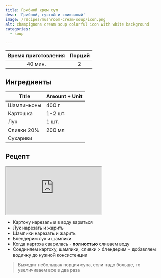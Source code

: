 ```yaml
---
title: Грибной крем суп
desc: 'Грибной, густой и сливочный'
image: /recipes/mushroom-cream-soup/icon.png
alt: champignons cream soup colorful icon with white background
categories:
  - soup

---
```


| Время приготовления | Порций |
|:-------------------:|:------:|
|       40 мин.       |   2    |

## Ингредиенты

| Title             | Amount + Unit |
|-------------------|---------------|
| Шампиньоны       | 400 г         |
| Картошка          | 1-2 шт.       |
| Лук               | 1 шт.         |
| Сливки 20%       | 200 мл        |
| Сухарики          |               |


## Рецепт

<iframe src="https://www.youtube.com/embed/ZM9S81VD768" ></iframe>

- Картоху нарезаль и в воду вариться
- Лук нарезать и жарить
- Шампики нарезать и жарить
- Блендерим лук и шампики
- Когда картоха сварилась - **полностью** сливаем воду
- Соединяем картоху, шампики, сливки > блендерим + добавляем водичку до нужной консистенции


>Выходит небольшая порция супа, если надо больше, то увеличиваем все в два раза
